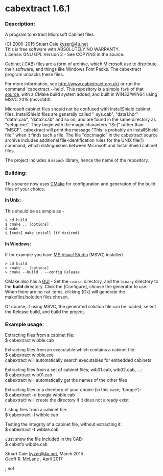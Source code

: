 # cabextract 1.6.1

### Description:

A program to extract Microsoft Cabinet files.

(C) 2000-2015 Stuart Caie <kyzer@4u.net>  
This is free software with ABSOLUTELY NO WARRANTY.  
License: GNU GPL Version 3 - See COPYING in the source.

Cabinet (.CAB) files are a form of archive, which Microsoft use to distribute their software, and things like Windows Font Packs. The cabextract program unpacks these files.

For more information, see http://www.cabextract.org.uk/ or run the command 'cabextract --help'. This repository is a simple `fork` of that [source](https://github.com/kyz/libmspack/), with a CMake build system added, and built in WIN32/WIN64 using MSVC 2015 (msvc140).

Microsoft cabinet files should not be confused with InstallShield cabinet files. InstallShield files are generally called "_sys.cab", "data1.hdr" "data1.cab", "data2.cab" and so on, and are found in the same directory as "setup.exe". They begin with the magic characters "ISc(" rather than "MSCF". cabextract will print the message "This is probably an InstallShield file." when it finds such a file. The file "doc/magic" in the cabextract source archive includes additional file-identification rules for the UNIX file(1) command, which distinguishes between Microsoft and InstallShield cabinet files.

The project includes a `mspack` library, hence the name of the repository.

### Building:

This source now uses [CMake](https://cmake.org/) for configuration and generation of the build files of your choice.

#### In Unix:

This should be as simple as -

```
$ cd build
$ cmake .. [options]
$ make
$ [sudo] make install (if desired)
```

#### In Windows:

If for example you have [MS Visual Studio](https://www.visualstudio.com/vs/community/) (MSVC) installed -

```
> cd build
> cmake .. [options]
> cmake --build . --config Release
```

CMake also has a [GUI](https://cmake.org/runningcmake/) - Set the `source` directory, and the `binary` directory to the **build** directory. Click the [Configure], choose the generator to use. When there are no `red` items, clicking [Ok] will generate the makefiles/solution files chosen. 

Of course, if using MSVC, the generated solution file can be loaded, select the Release build, and build the project.


### Example usage:

Extracting files from a cabinet file:  
$ cabextract wibble.cab

Extracting files from an executable which contains a cabinet file:  
$ cabextract wibble.exe  
cabextract will automatically search executables for embedded cabinets

Extracting files from a set of cabinet files; wib01.cab, wib02.cab, ...:  
$ cabextract wib01.cab  
cabextract will automatically get the names of the other files

Extracting files to a directory of your choice (in this case, 'boogie'):  
$ cabextract -d boogie wibble.cab  
cabextract will create the directory if it does not already exist

Listing files from a cabinet file:  
$ cabextract -l wibble.cab

Testing the integrity of a cabinet file, without extracting it:  
$ cabextract -t wibble.cab

Just show the file included in the CAB:  
$ cabinfo wibble.cab

Stuart Caie <kyzer@4u.net>, March 2015  
Geoff R. McLane <reports _at_ geoffair _dot_ info>, April 2017  

; eof
